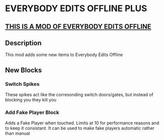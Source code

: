# EVERYBODY EDITS OFFLINE PLUS
## [THIS IS A MOD OF EVERYBODY EDITS OFFLINE](https://github.com/Seb-135/ee-offline)

## Description
This mod adds some new items to Everybody Edits Offline

## New Blocks
### Switch Spikes
These spikes act like the corresonding switch doors/gates, but instead of blocking you they kill you

### Add Fake Player Block
Adds a Fake Player when touched. Limits at 10 for performance reasons and to keep it consistant. It can be used to make fake players automatic rather than manual

